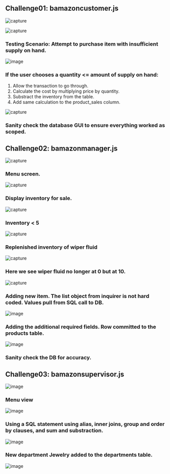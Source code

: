 ## Challenge01: bamazoncustomer.js

![capture](https://user-images.githubusercontent.com/35242379/41208257-22f2e62a-6ce7-11e8-8c45-8b981db7dca4.JPG)

![capture](https://user-images.githubusercontent.com/35242379/41208355-2a41544c-6ce8-11e8-8d1a-73afbe1cafe3.JPG)
### Testing Scenario: Attempt to purchase item with insufficient supply on hand.

![image](https://user-images.githubusercontent.com/35242379/41208378-5e33a32c-6ce8-11e8-9762-53915985ff9b.png)
### If the user chooses a quantity <= amount of supply on hand:
1) Allow the transaction to go through.
2) Calculate the cost by multiplying price by quantity.
3) Substract the inventory from the table.
4) Add same calculation to the product_sales column.

![capture](https://user-images.githubusercontent.com/35242379/41208409-bc97ba70-6ce8-11e8-87d2-355dc13dd5be.JPG)
### Sanity check the database GUI to ensure everything worked as scoped.

## Challenge02: bamazonmanager.js
![capture](https://user-images.githubusercontent.com/35242379/41208510-fcec0742-6ce9-11e8-88d5-7eb3713357b3.JPG)
### Menu screen.

![capture](https://user-images.githubusercontent.com/35242379/41208559-79f5a8b0-6cea-11e8-8c6d-3fdbe7de5a91.JPG)
### Display inventory for sale.

![capture](https://user-images.githubusercontent.com/35242379/41208588-d3361540-6cea-11e8-8ae1-454ce0f3ba8d.JPG)
### Inventory < 5

![capture](https://user-images.githubusercontent.com/35242379/41208615-17f3d366-6ceb-11e8-9175-e08900896e76.JPG)
### Replenished inventory of wiper fluid

![capture](https://user-images.githubusercontent.com/35242379/41208637-41940402-6ceb-11e8-88e3-1f177ce25f96.JPG)
### Here we see wiper fluid no longer at 0 but at 10.

![capture](https://user-images.githubusercontent.com/35242379/41208711-c77c2324-6ceb-11e8-9faa-7937b76bf342.JPG)
### Adding new item. The list object from inquirer is not hard coded. Values pull from SQL call to DB.

![image](https://user-images.githubusercontent.com/35242379/41208754-0d1e4c18-6cec-11e8-8064-b06e45b0467d.png)
### Adding the additional required fields. Row committed to the products table.

![image](https://user-images.githubusercontent.com/35242379/41208780-43f1a730-6cec-11e8-9121-a45e1af93361.png)
### Sanity check the DB for accuracy.

## Challenge03: bamazonsupervisor.js

![image](https://user-images.githubusercontent.com/35242379/41208834-8671845e-6cec-11e8-8252-6062bbaea8c0.png)
### Menu view 

![image](https://user-images.githubusercontent.com/35242379/41208851-adedfbfc-6cec-11e8-8d78-2c9f5a8a6bfa.png)
### Using a SQL statement using alias, inner joins, group and order by clauses, and sum and substraction.

![image](https://user-images.githubusercontent.com/35242379/41208906-33a7ebf4-6ced-11e8-858e-00ad5c0f0ee4.png)
### New department Jewelry added to the departments table.

![image](https://user-images.githubusercontent.com/35242379/41208941-66b8386e-6ced-11e8-90f4-6d18d54990f8.png)



